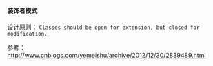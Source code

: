 #### 装饰者模式
设计原则：
`Classes should be open for extension, but closed for modification.`

参考：
http://www.cnblogs.com/yemeishu/archive/2012/12/30/2839489.html
